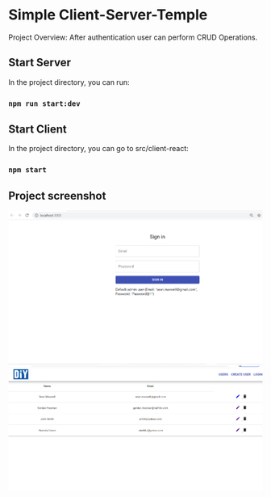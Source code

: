 # Simple Client-Server-Temple

Project Overview: After authentication user can perform CRUD Operations.

## Start Server

In the project directory, you can run:

### `npm run start:dev`

## Start Client

In the project directory, you can go to src/client-react:

### `npm start`


<h2>Project screenshot</h2>
<img src="../client-react/src/assets/images/screen1.png" alt="">
<br/>
<img src="../client-react/src/assets/images/screen2.png" alt="">